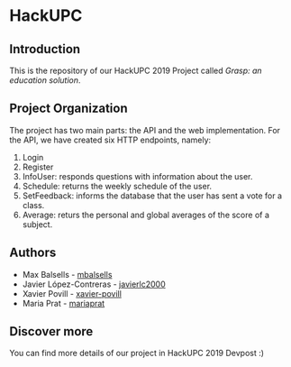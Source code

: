 # HackUPC

## Introduction

This is the repository of our HackUPC 2019 Project called *Grasp: an education solution*.

## Project Organization

The project has two main parts: the API and the web implementation. 
For the API, we have created six HTTP endpoints, namely:

1. Login
2. Register
3. InfoUser: responds questions with information about the user.
4. Schedule: returns the weekly schedule of the user.
5. SetFeedback: informs the database that the user has sent a vote for a class.
6. Average: returs the personal and global averages of the score of a subject.

## Authors

- Max Balsells - [mbalsells](https://github.com/mbalsells)
- Javier López-Contreras - [javierlc2000](https://github.com/javierlc2000)
- Xavier Povill - [xavier-povill](https://github.com/xavier-povill)
- Maria Prat - [mariaprat](https://github.com/mariaprat)

## Discover more 

You can find more details of our project in HackUPC 2019 Devpost :)
